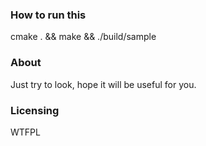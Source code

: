 ### How to run this

cmake . && make && ./build/sample



### About

Just try to look, hope it will be useful for you.

### Licensing

<a href="http://www.wtfpl.net/"><img
       src="http://www.wtfpl.net/wp-content/uploads/2012/12/wtfpl-badge-4.png"
       width="80" height="15" alt="WTFPL" /></a>